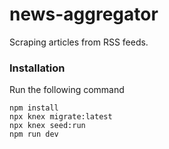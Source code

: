 # news-aggregator

Scraping articles from RSS feeds.

### Installation

Run the following command

```
npm install
npx knex migrate:latest
npx knex seed:run
npm run dev
```